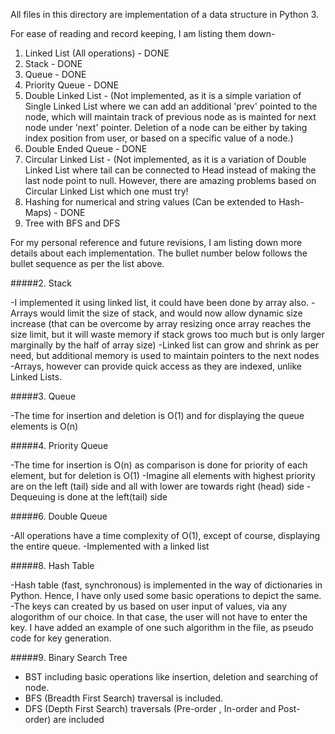 All files in this directory are implementation of a data structure in Python 3.

For ease of reading and record keeping, I am listing them down-
1. Linked List (All operations) - DONE
2. Stack - DONE
3. Queue - DONE
4. Priority Queue - DONE
5. Double Linked List - (Not implemented, as it is a simple variation of Single Linked List where we can add an additional 'prev'
   pointed to the node, which will maintain track of previous node as is mainted for next node under 'next' pointer. Deletion of a
   node can be either by taking index position from user, or based on a specific value of a node.)
6. Double Ended Queue - DONE
7. Circular Linked List - (Not implemented, as it is a variation of Double Linked List where tail can be connected to Head instead
   of making the last node point to null. However, there are amazing problems based on Circular Linked List which one must try!
8. Hashing for numerical and string values (Can be extended to Hash-Maps) - DONE
9. Tree with BFS and DFS


For my personal reference and future revisions, I am listing down more details about each implementation. The bullet number below follows
the bullet sequence as per the list above.

#####2. Stack

-I implemented it using linked list, it could have been done by array also.
-Arrays would limit the size of stack, and would now allow dynamic size increase (that can be overcome by array resizing once array
 reaches the size limit, but it will waste memory if stack grows too much but is only larger marginally by the half of array size)
-Linked list can grow and shrink as per need, but additional memory is used to maintain pointers to the next nodes
-Arrays, however can provide quick access as they are indexed, unlike Linked Lists.

#####3. Queue

-The time for insertion and deletion is O(1) and for displaying the queue elements is O(n)

#####4. Priority Queue

-The time for insertion is O(n) as comparison is done for priority of each element, but for deletion is O(1)
-Imagine all elements with highest priority are on the left (tail) side and all with lower are towards right (head) side
-Dequeuing is done at the left(tail) side

#####6. Double Queue

-All operations have a time complexity of O(1), except of course, displaying the entire queue.
-Implemented with a linked list

#####8. Hash Table

-Hash table (fast, synchronous) is implemented in the way of dictionaries in Python. Hence, I have only used some basic operations to 
 depict the same.
-The keys can created by us based on user input of values, via any alogorithm of our choice. In that case, the user will not have to 
 enter the key. I have added an example of one such algorithm in the file, as pseudo code for key generation.

#####9. Binary Search Tree
- BST including basic operations like insertion, deletion and searching of node.
- BFS (Breadth First Search) traversal is included.
- DFS (Depth First Search) traversals (Pre-order , In-order and Post-order) are included
  
